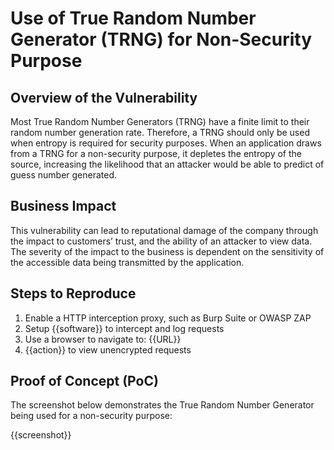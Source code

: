 # Use of True Random Number Generator (TRNG) for Non-Security Purpose

## Overview of the Vulnerability

Most True Random Number Generators (TRNG) have a finite limit to their random number generation rate. Therefore, a TRNG should only be used when entropy is required for security purposes. When an application draws from a TRNG for a non-security purpose, it depletes the entropy of the source, increasing the likelihood that an attacker would be able to predict of guess number generated.

## Business Impact

This vulnerability can lead to reputational damage of the company through the impact to customers’ trust, and the ability of an attacker to view data. The severity of the impact to the business is dependent on the sensitivity of the accessible data being transmitted by the application.

## Steps to Reproduce

1. Enable a HTTP interception proxy, such as Burp Suite or OWASP ZAP
1. Setup {{software}} to intercept and log requests
1. Use a browser to navigate to: {{URL}}
1. {{action}} to view unencrypted requests

## Proof of Concept (PoC)

The screenshot below demonstrates the True Random Number Generator being used for a non-security purpose:

{{screenshot}}
